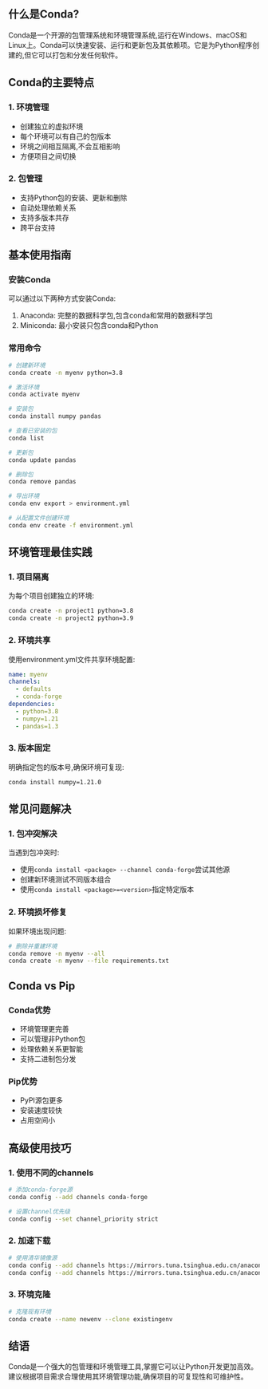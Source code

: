 
## 什么是Conda?

Conda是一个开源的包管理系统和环境管理系统,运行在Windows、macOS和Linux上。Conda可以快速安装、运行和更新包及其依赖项。它是为Python程序创建的,但它可以打包和分发任何软件。

## Conda的主要特点

### 1. 环境管理
- 创建独立的虚拟环境
- 每个环境可以有自己的包版本
- 环境之间相互隔离,不会互相影响
- 方便项目之间切换

### 2. 包管理
- 支持Python包的安装、更新和删除
- 自动处理依赖关系
- 支持多版本共存
- 跨平台支持

## 基本使用指南

### 安装Conda

可以通过以下两种方式安装Conda:
1. Anaconda: 完整的数据科学包,包含conda和常用的数据科学包
2. Miniconda: 最小安装只包含conda和Python

### 常用命令

```bash
# 创建新环境
conda create -n myenv python=3.8

# 激活环境
conda activate myenv

# 安装包
conda install numpy pandas

# 查看已安装的包
conda list

# 更新包
conda update pandas

# 删除包
conda remove pandas

# 导出环境
conda env export > environment.yml

# 从配置文件创建环境
conda env create -f environment.yml
```

## 环境管理最佳实践

### 1. 项目隔离
为每个项目创建独立的环境:
```bash
conda create -n project1 python=3.8
conda create -n project2 python=3.9
```

### 2. 环境共享
使用environment.yml文件共享环境配置:
```yaml
name: myenv
channels:
  - defaults
  - conda-forge
dependencies:
  - python=3.8
  - numpy=1.21
  - pandas=1.3
```

### 3. 版本固定
明确指定包的版本号,确保环境可复现:
```bash
conda install numpy=1.21.0
```

## 常见问题解决

### 1. 包冲突解决
当遇到包冲突时:
- 使用`conda install <package> --channel conda-forge`尝试其他源
- 创建新环境测试不同版本组合
- 使用`conda install <package>=<version>`指定特定版本

### 2. 环境损坏修复
如果环境出现问题:
```bash
# 删除并重建环境
conda remove -n myenv --all
conda create -n myenv --file requirements.txt
```

## Conda vs Pip

### Conda优势
- 环境管理更完善
- 可以管理非Python包
- 处理依赖关系更智能
- 支持二进制包分发

### Pip优势
- PyPI源包更多
- 安装速度较快
- 占用空间小

## 高级使用技巧

### 1. 使用不同的channels
```bash
# 添加conda-forge源
conda config --add channels conda-forge

# 设置channel优先级
conda config --set channel_priority strict
```

### 2. 加速下载
```bash
# 使用清华镜像源
conda config --add channels https://mirrors.tuna.tsinghua.edu.cn/anaconda/pkgs/free/
conda config --add channels https://mirrors.tuna.tsinghua.edu.cn/anaconda/pkgs/main/
```

### 3. 环境克隆
```bash
# 克隆现有环境
conda create --name newenv --clone existingenv
```

## 结语

Conda是一个强大的包管理和环境管理工具,掌握它可以让Python开发更加高效。建议根据项目需求合理使用其环境管理功能,确保项目的可复现性和可维护性。